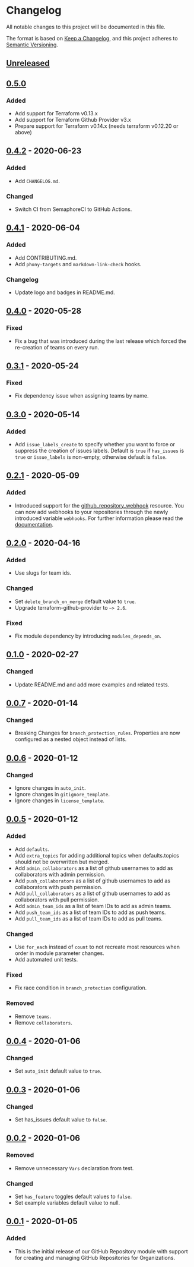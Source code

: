 # Changelog
All notable changes to this project will be documented in this file.

The format is based on [Keep a Changelog](https://keepachangelog.com/en/1.0.0/),
and this project adheres to [Semantic Versioning](https://semver.org/spec/v2.0.0.html).

## [Unreleased]

## [0.5.0]
### Added
- Add support for Terraform v0.13.x
- Add support for Terraform Github Provider v3.x
- Prepare support for Terraform v0.14.x (needs terraform v0.12.20 or above)

## [0.4.2] - 2020-06-23
### Added
- Add `CHANGELOG.md`.
### Changed
- Switch CI from SemaphoreCI to GitHub Actions.

## [0.4.1] - 2020-06-04
### Added
- Add CONTRIBUTING.md.
- Add `phony-targets` and `markdown-link-check` hooks.
### Changelog
- Update logo and badges in README.md.

## [0.4.0] - 2020-05-28
### Fixed
- Fix a bug that was introduced during the last release which forced the
  re-creation of teams on every run.

## [0.3.1] - 2020-05-24
### Fixed
- Fix dependency issue when assigning teams by name.

## [0.3.0] - 2020-05-14
### Added
- Add `issue_labels_create` to specify whether you want to force or suppress the
  creation of issues labels. Default is `true` if `has_issues` is `true` or
  `issue_labels` is non-empty, otherwise default is `false`.

## [0.2.1] - 2020-05-09
### Added
- Introduced support for the
  [github_repository_webhook](https://www.terraform.io/docs/providers/github/r/repository_webhook.html)
  resource. You can now add webhooks to your repositories through the newly
  introduced variable `webhooks`. For further information please read the
  [documentation](https://github.com/mineiros-io/terraform-github-repository#webhooks-configuration).

## [0.2.0] - 2020-04-16
### Added
- Use slugs for team ids.
### Changed
- Set `delete_branch_on_merge` default value to `true`.
- Upgrade terraform-github-provider to `~> 2.6`.
### Fixed
- Fix module dependency by introducing `modules_depends_on`.

## [0.1.0] - 2020-02-27
### Changed
- Update README.md and add more examples and related tests.

## [0.0.7] - 2020-01-14
### Changed
- Breaking Changes for `branch_protection_rules`. Properties are now configured
  as a nested object instead of lists.

## [0.0.6] - 2020-01-12
### Changed
- Ignore changes in `auto_init`.
- Ignore changes in `gitignore_template`.
- Ignore changes in `license_template`.

## [0.0.5] - 2020-01-12
### Added
- Add `defaults`.
- Add `extra_topics` for adding additional topics when defaults.topics should
  not be overwritten but merged.
- Add `admin_collaborators` as a list of github usernames to add as
  collaborators with admin permission.
- Add `push_collaborators` as a list of github usernames to add as collaborators
  with push permission.
- Add `pull_collaborators` as a list of github usernames to add as collaborators
  with pull permission.
- Add `admin_team_ids` as a list of team IDs to add as admin teams.
- Add `push_team_ids` as a list of team IDs to add as push teams.
- Add `pull_team_ids` as a list of team IDs to add as pull teams.
### Changed
- Use `for_each` instead of `count` to not recreate most resources when order
  in module parameter changes.
- Add automated unit tests.
### Fixed
- Fix race condition in `branch_protection` configuration.
### Removed
- Remove `teams`.
- Remove `collaborators`.

## [0.0.4] - 2020-01-06
### Changed
- Set `auto_init` default value to `true`.

## [0.0.3] - 2020-01-06
### Changed
- Set has_issues default value to `false`.

## [0.0.2] - 2020-01-06
### Removed
- Remove unnecessary `Vars` declaration from test.
### Changed
- Set `has_feature` toggles default values to `false`.
- Set example variables default value to null.

## [0.0.1] - 2020-01-05
### Added
- This is the initial release of our GitHub Repository module with support for
  creating and managing GitHub Repositories for Organizations.

<!-- markdown-link-check-disable -->
[Unreleased]: https://github.com/mineiros-io/terraform-github-repository/compare/v0.5.0...HEAD
[0.5.0]: https://github.com/mineiros-io/terraform-github-repository/compare/v0.4.2...v0.5.0
<!-- markdown-link-check-enable -->
[0.4.2]: https://github.com/mineiros-io/terraform-github-repository/compare/v0.4.1...v0.4.2
[0.4.1]: https://github.com/mineiros-io/terraform-github-repository/compare/v0.4.0...v0.4.1
[0.4.0]: https://github.com/mineiros-io/terraform-github-repository/compare/v0.3.1...v0.4.0
[0.3.1]: https://github.com/mineiros-io/terraform-github-repository/compare/v0.3.0...v0.3.1
[0.3.0]: https://github.com/mineiros-io/terraform-github-repository/compare/v0.2.1...v0.3.0
[0.2.1]: https://github.com/mineiros-io/terraform-github-repository/compare/v0.2.0...v0.2.1
[0.2.0]: https://github.com/mineiros-io/terraform-github-repository/compare/v0.1.0...v0.2.0
[0.1.0]: https://github.com/mineiros-io/terraform-github-repository/compare/v0.0.7...v0.1.0
[0.0.7]: https://github.com/mineiros-io/terraform-github-repository/compare/v0.0.6...v0.0.7
[0.0.6]: https://github.com/mineiros-io/terraform-github-repository/compare/v0.0.5...v0.0.6
[0.0.5]: https://github.com/mineiros-io/terraform-github-repository/compare/v0.0.4...v0.0.5
[0.0.4]: https://github.com/mineiros-io/terraform-github-repository/compare/v0.0.3...v0.0.4
[0.0.3]: https://github.com/mineiros-io/terraform-github-repository/compare/v0.0.2...v0.0.3
[0.0.2]: https://github.com/mineiros-io/terraform-github-repository/compare/v0.0.1...v0.0.2
[0.0.1]: https://github.com/mineiros-io/terraform-aws-s3-bucket/releases/tag/v0.0.1
